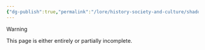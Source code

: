 ```yaml
---
{"dg-publish":true,"permalink":"/lore/history-society-and-culture/shadowplay/","noteIcon":"default"}
---
```

  
>[!warning] 
>This page is either entirely or partially incomplete. 
